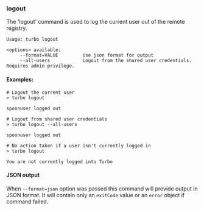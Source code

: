### logout

The 'logout' command is used to log the current user out of the remote registry. 

```
Usage: turbo logout

<options> available:
     --format=VALUE         Use json format for output
     --all-users            Logout from the shared user credentials. Requires admin privilege.
```

#### Examples:

```
# Logout the current user
> turbo logout

spoonuser logged out

# Logout from shared user credentials
> turbo logout --all-users

spoonuser logged out

# No action taken if a user isn't currently logged in
> turbo logout

You are not currently logged into Turbo
```

#### JSON output

When `--format=json` option was passed this command will provide output in JSON format. It will contain only an `exitCode` value or an `error` object if command failed.
